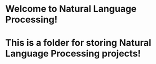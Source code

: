 # Welcome to Natural Language Processing!

# This is a folder for storing Natural Language Processing projects!
